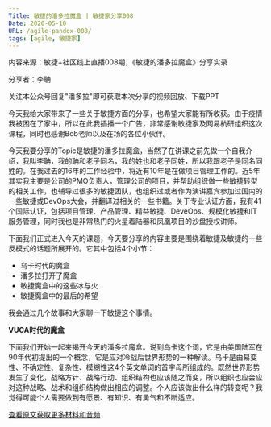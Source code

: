 ```yaml
---
Title: 敏捷的潘多拉魔盒 | 敏捷家分享008
Date: 2020-05-10
URL: /agile-pandox-008/
tags: [agile, 敏捷家]
---
```


内容来源：敏捷+社区线上直播008期，《敏捷的潘多拉魔盒》分享实录

分享者：李聃

关注本公众号回复"潘多拉"即可获取本次分享的视频回放、下载PPT


今天我给大家带来了一些关于敏捷方面的分享，也希望大家能有所收获。由于疫情我被困在了家中，所以在此我插播一个广告，非常感谢敏捷家及网易杭研组织这次课程，同时也感谢Bob老师以及在场的各位小伙伴。

今天我要分享的Topic是敏捷的潘多拉魔盒，当然了在讲课之前先做一个自我介绍，我叫李聃，我的聃和老子同名，我的姓也和老子同姓，所以我跟老子是同名同姓的。在我过去的16年的工作经验中，将近有10年是在做项目管理工作的。近5年其实我主要是公司的PMO负责人，管理公司的项目，并帮助组织做一些敏捷转型的相关工作，也辅导过很多的敏捷团队，也组织过或者作为演讲嘉宾参加过国内的一些敏捷或DevOps大会，并翻译过相关的一些书籍。关于专业认证方面，我有41个国际认证，包括项目管理、产品管理、精益敏捷、DeveOps、规模化敏捷和IT服务管理，同时我也是非常热门的火星着陆器和凤凰项目的沙盘授权讲师。

下面我们正式进入今天的课题，今天要分享的内容主要是围绕着敏捷及敏捷的一些反模式的话题所展开的。它其中包括4个小节：

-   乌卡时代的魔盒 
-   潘多拉打开了魔盒 
-   敏捷魔盒中的这些冰与火 
-   敏捷魔盒中的最后的希望

我会通过几个故事和大家聊一下敏捷这个事情。

**VUCA时代的魔盒**

下面我们开始一起来揭开今天的潘多拉魔盒。说到乌卡这个词，它是由美国陆军在90年代初提出的一个概念，它是应对冷战后世界形势的一种解读。乌卡是由易变性、不确定性、复杂性、模糊性这4个英文单词的首字母所组成的。既然世界形势发生了变化，战略方针、战略行动、组织结构也应该随之而变，所以组织也应会应对这种战略、战术和组织结构做出相应的调整。个人应该做出什么样的转变呢？我觉得可能个人需要做到有愿景、有知识、有勇气和不断适应。

[查看原文获取更多材料和音频](https://mp.weixin.qq.com/s/ouu3sElh8aDdrUGgsiS2aA)

